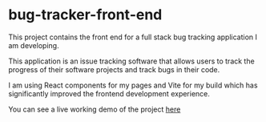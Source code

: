# bug-tracker-front-end

<p>This project contains the front end for a full stack bug tracking application I am developing.</p>

<p>This application is an issue tracking software that allows users to track the progress of their software projects and track bugs in their code.</p> 

<p>I am using React components for my pages and Vite for my build which has significantly improved the frontend development experience.</p>

<p>You can see a live working demo of the project <a href="https://bug-tracker-2.netlify.app/">here</a></p>
